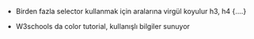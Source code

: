 


- Birden fazla selector kullanmak için aralarına virgül koyulur
h3, h4 {....}

- W3schools da color tutorial, kullanışlı bilgiler sunuyor 






